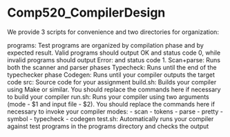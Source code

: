 # Comp520_CompilerDesign

We provide 3 scripts for convenience and two directories for organization:

programs: Test programs are organized by compilation phase and by expected result. Valid programs should output OK and status code 0, while invalid programs should output Error: <description> and status code 1.
Scan+parse: Runs both the scanner and parser phases
Typecheck: Runs until the end of the typechecker phase
Codegen: Runs until your compiler outputs the target code
src: Source code for your assignment
build.sh: Builds your compiler using Make or similar. You should replace the commands here if necessary to build your compiler
run.sh: Runs your compiler using two arguments (mode - $1 and input file - $2). You should replace the commands here if necessary to invoke your compiler
  modes:
    - scan
    - tokens
    - parse
    - pretty
    - symbol
    - typecheck
    - codegen
test.sh: Automatically runs your compiler against test programs in the programs directory and checks the output
